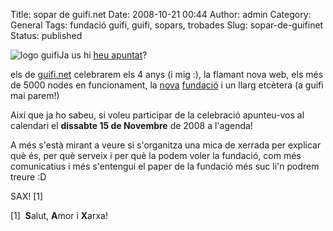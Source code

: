 Title: sopar de guifi.net
Date: 2008-10-21 00:44
Author: admin
Category: General
Tags: fundació guifi, guifi, sopars, trobades
Slug: sopar-de-guifinet
Status: published

<img src="http://gil.badall.net/wp-content/uploads/2007/10/logo-guifi.png" data-align="right" alt="logo guifi" />Ja us hi <a href="http://guifi.net/ca/node/17463" target="_blank" rel="noopener">heu apuntat</a>?

els de <a href="http://guifi.net" target="_blank" rel="noopener">guifi.net</a> celebrarem els 4 anys (i mig :), la flamant nova web, els més de 5000 nodes en funcionament, la <a href="http://guifi.net/ca/node/15835" target="_blank" rel="noopener">nova</a> <a href="http://fundacio.guifi.net" target="_blank" rel="noopener">fundació</a> i un llarg etcètera (a guifi mai parem!)

Així que ja ho sabeu, si voleu participar de la celebració apunteu-vos al calendari el **dissabte 15 de Novembre** de 2008 a l'agenda!

A més s'està mirant a veure si s'organitza una mica de xerrada per explicar què és, per què serveix i per què la podem voler la fundació, com més comunicatius i més s'entengui el paper de la fundació més suc li'n podrem treure :D

SAX! \[1\]

\[1\]  **S**alut, **A**mor i **X**arxa!
